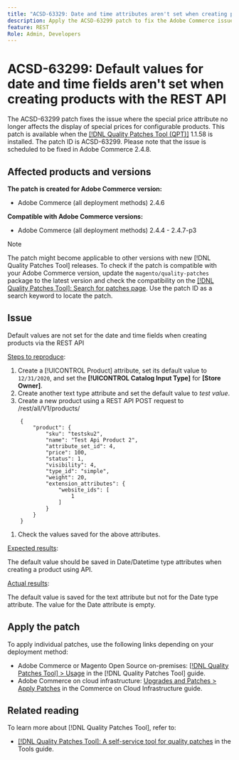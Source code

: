 ```yaml
---
title: "ACSD-63329: Date and time attributes aren't set when creating products with the REST API"
description: Apply the ACSD-63299 patch to fix the Adobe Commerce issue where default values are not set for the date and time fields when creating products via the REST API.
feature: REST
Role: Admin, Developers
---
```


# ACSD-63299: Default values for date and time fields aren't set when creating products with the REST API

The ACSD-63299 patch fixes the issue where the special price attribute no longer affects the display of special prices for configurable products. This patch is available when the [[!DNL Quality Patches Tool (QPT)]](/help/tools/quality-patches-tool/quality-patches-tool-to-self-serve-quality-patches.md) 1.1.58 is installed. The patch ID is ACSD-63299. Please note that the issue is scheduled to be fixed in Adobe Commerce 2.4.8.

## Affected products and versions

**The patch is created for Adobe Commerce version:**

* Adobe Commerce (all deployment methods) 2.4.6

**Compatible with Adobe Commerce versions:**

* Adobe Commerce (all deployment methods) 2.4.4 - 2.4.7-p3

>[!NOTE]
>
>The patch might become applicable to other versions with new [!DNL Quality Patches Tool] releases. To check if the patch is compatible with your Adobe Commerce version, update the `magento/quality-patches` package to the latest version and check the compatibility on the [[!DNL Quality Patches Tool]: Search for patches page](https://experienceleague.adobe.com/tools/commerce-quality-patches/index.html). Use the patch ID as a search keyword to locate the patch.

## Issue

Default values are not set for the date and time fields when creating products via the REST API

<u>Steps to reproduce</u>:

1. Create a [!UICONTROL Product] attribute, set its default value to `12/31/2020`, and set the **[!UICONTROL Catalog Input Type]** for **[Store Owner]**.
1. Create another text type attribute and set the default value to *test value*.
1. Create a new product using a REST API POST request to /rest/all/V1/products/

```
    {
        "product": {
            "sku": "testsku2",
            "name": "Test Api Product 2",
            "attribute_set_id": 4,
            "price": 100,
            "status": 1,
            "visibility": 4,
            "type_id": "simple",
            "weight": 20,
            "extension_attributes": {
                "website_ids": [
                    1
                ]
            }
        }
    }
```

1. Check the values saved for the above attributes.

<u>Expected results</u>:

The default value should be saved in Date/Datetime type attributes when creating a product using API.

<u>Actual results</u>:

The default value is saved for the text attribute but not for the Date type attribute. The value for the Date attribute is empty.

## Apply the patch

To apply individual patches, use the following links depending on your deployment method:

* Adobe Commerce or Magento Open Source on-premises: [[!DNL Quality Patches Tool] > Usage](/help/tools/quality-patches-tool/usage.md) in the [!DNL Quality Patches Tool] guide.
* Adobe Commerce on cloud infrastructure: [Upgrades and Patches > Apply Patches](https://experienceleague.adobe.com/docs/commerce-cloud-service/user-guide/develop/upgrade/apply-patches.html) in the Commerce on Cloud Infrastructure guide.

## Related reading

To learn more about [!DNL Quality Patches Tool], refer to:

* [[!DNL Quality Patches Tool]: A self-service tool for quality patches](/help/tools/quality-patches-tool/quality-patches-tool-to-self-serve-quality-patches.md) in the Tools guide.
